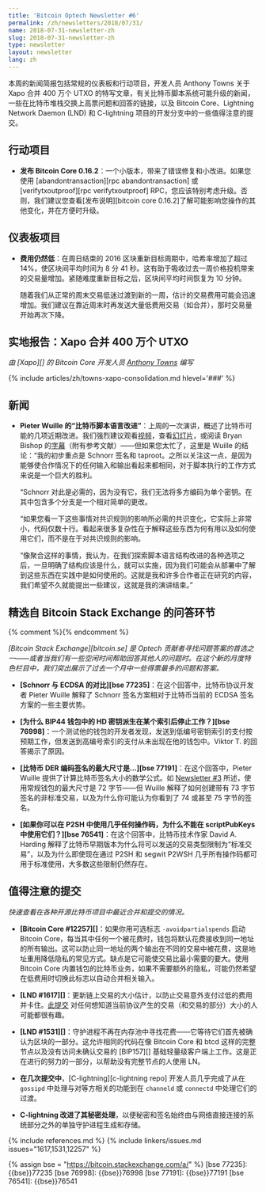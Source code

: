 ```yaml
---
title: 'Bitcoin Optech Newsletter #6'
permalink: /zh/newsletters/2018/07/31/
name: 2018-07-31-newsletter-zh
slug: 2018-07-31-newsletter-zh
type: newsletter
layout: newsletter
lang: zh
---
```

本周的新闻简报包括常规的仪表板和行动项目，开发人员 Anthony Towns 关于 Xapo 合并 400 万个 UTXO 的特写文章，有关比特币脚本系统可能升级的新闻，一些在比特币堆栈交换上高票问题和回答的链接，以及 Bitcoin Core、Lightning Network Daemon (LND) 和 C-lightning 项目的开发分支中的一些值得注意的提交。

## 行动项目

- **<!--bitcoin-core-0.16.2-released-->发布 Bitcoin Core 0.16.2**：一个小版本，带来了错误修复和小改进。如果您使用 [abandontransaction][rpc abandontransaction] 或 [verifytxoutproof][rpc verifytxoutproof] RPC，您应该特别考虑升级。否则，我们建议您查看[发布说明][bitcoin core 0.16.2]了解可能影响您操作的其他变化，并在方便时升级。

## 仪表板项目

- **<!--fees-still-low-->费用仍然低**：在周日结束的 2016 区块重新目标周期中，哈希率增加了超过14%，使区块间平均时间为 8 分 41 秒。这有助于吸收过去一周价格投机带来的交易量增加。紧随难度重新目标之后，区块间平均时间恢复为 10 分钟。

  随着我们从正常的周末交易低迷过渡到新的一周，估计的交易费用可能会迅速增加。我们建议在靠近周末时再发送大量低费用交易（如合并），那时交易量开始再次下降。

## 实地报告：Xapo 合并 400 万个 UTXO

*由 [Xapo][] 的 Bitcoin Core 开发人员 [Anthony Towns](https://twitter.com/ajtowns) 编写*

{% include articles/zh/towns-xapo-consolidation.md hlevel='###' %}

## 新闻

- **<!--improvements-in-the-bitcoin-scripting-language-->Pieter Wuille 的“比特币脚本语言改进”**：上周的一次演讲，概述了比特币可能的几项近期改进。我们强烈建议观看[视频][sfdev video]，查看[幻灯片][sipa slides]，或阅读 Bryan Bishop 的[字幕][kanzure transcript]（附有参考文献）——但如果您太忙了，这里是 Wuille 的结论：“我的初步重点是 Schnorr 签名和 taproot。之所以关注这一点，是因为能够使合作情况下的任何输入和输出看起来都相同，对于脚本执行的工作方式来说是一个巨大的胜利。

    “Schnorr 对此是必需的，因为没有它，我们无法将多方编码为单个密钥。在其中包含多个分支是一个相对简单的更改。

    “如果您看一下这些事情对共识规则的影响所必需的共识变化，它实际上非常小，代码仅数十行。看起来很多复杂性在于解释这些东西为何有用以及如何使用它们，而不是在于对共识规则的影响。

    “像聚合这样的事情，我认为，在我们探索脚本语言结构改进的各种选项之后，一旦明确了结构应该是什么，就可以实施，因为我们可能会从部署中了解到这些东西在实践中是如何使用的。这就是我和许多合作者正在研究的内容，我们希望不久就能提出一些建议，这就是我的演讲结束。”

[sfdev video]: https://www.youtube.com/watch?v=YSUVRj8iznU
[sipa slides]: https://prezi.com/view/YkJwE7LYJzAzJw9g1bWV/
[kanzure transcript]: http://diyhpl.us/wiki/transcripts/sf-bitcoin-meetup/2018-07-09-taproot-schnorr-signatures-and-sighash-noinput-oh-my/

## 精选自 Bitcoin Stack Exchange 的问答环节

{% comment %}<!--
https://bitcoin.stackexchange.com/search?tab=votes&q=created%3a1m..%20is%3aanswer
-->{% endcomment %}

*[Bitcoin Stack Exchange][bitcoin.se] 是 Optech 贡献者寻找问题答案的首选之一——或者当我们有一些空闲时间帮助回答其他人的问题时。在这个新的月度特色栏目中，我们突出展示了过去一个月中一些得票最多的问题和答案。*

- **<!--schnorr-versus-ecdsa-->[Schnorr 与 ECDSA 的对比][bse 77235]**：在这个回答中，比特币协议开发者 Pieter Wuille 解释了 Schnorr 签名方案相对于比特币当前的 ECDSA 签名方案的一些主要优势。

- **<!--why-does-hd-key-derivation-stop-working-->[为什么 BIP44 钱包中的 HD 密钥派生在某个索引后停止工作？][bse 76998]**：一个测试他的钱包的开发者发现，发送到低编号密钥索引的支付按预期工作，但发送到高编号索引的支付从未出现在他的钱包中。Viktor T. 的回答揭示了原因。

- **<!--the-maximum-size-of-a-bitcoin-->[比特币 DER 编码签名的最大尺寸是...][bse 77191]**：在这个回答中，Pieter Wuille 提供了计算比特币签名大小的数学公式。如 [Newsletter #3][] 所述，使用常规钱包的最大尺寸是 72 字节——但 Wuille 解释了如何创建带有 73 字节签名的非标准交易，以及为什么你可能认为你看到了 74 或甚至 75 字节的签名。

- **<!--if-you-can-use-almost-any-opcode-->[如果你可以在 P2SH 中使用几乎任何操作码，为什么不能在 scriptPubKeys 中使用它们？][bse 76541]**：在这个回答中，比特币技术作家 David A. Harding 解释了比特币早期版本为什么将可以发送的交易类型限制为“标准交易”，以及为什么即使现在通过 P2SH 和 segwit P2WSH 几乎所有操作码都可用于标准使用，大多数这些限制仍然存在。

[Newsletter #3]: /zh/newsletters/2018/07/10/

## 值得注意的提交

*快速查看在各种开源比特币项目中最近合并和提交的情况。*

- **<!--bitcoin-core-12257-->[Bitcoin Core #12257][]**：如果你用可选标志 `-avoidpartialspends` 启动 Bitcoin Core，每当其中任何一个被花费时，钱包将默认花费接收到同一地址的所有输出。这可以防止同一地址的两个输出在不同的交易中被花费，这是地址重用降低隐私的常见方式。缺点是它可能使交易比最小需要的要大。使用 Bitcoin Core 内置钱包的比特币业务，如果不需要额外的隐私，可能仍然希望在低费用时切换此标志以自动合并相关输入。

- **<!--lnd-1617-->[LND #1617][]**：更新链上交易的大小估计，以防止交易意外支付过低的费用并卡住。[此提交][lnd ee2f2573c1b1b33288d05ba59a1e8ef9e8fb621c] 对任何想知道当前协议产生的交易（和交易的部分）大小的人可能都很有趣。

- **<!--lnd-1531-->[LND #1531][]**：守护进程不再在内存池中寻找花费——它等待它们首先被确认为区块的一部分。这允许相同的代码在像 Bitcoin Core 和 btcd 这样的完整节点以及没有访问未确认交易的 [BIP157][] 基础轻量级客户端上工作。这是正在进行的努力的一部分，以帮助没有完整节点的人使用 LN。

- **<!--in-several-commits-->在几次提交中**，[C-lightning][c-lightning repo] 开发人员几乎完成了从在 `gossipd` 中处理与对等方相关的功能到在 `channeld` 或 `connectd` 中处理它们的过渡。

- **<!--c-lightning-has-improved-->C-lightning 改进了其秘密处理**，以便秘密和签名始终由与网络直接连接的系统部分之外的单独守护进程生成和存储。

{% include references.md %}
{% include linkers/issues.md issues="1617,1531,12257" %}

{% assign bse = "https://bitcoin.stackexchange.com/a/" %}
[bse 77235]: {{bse}}77235
[bse 76998]: {{bse}}76998
[bse 77191]: {{bse}}77191
[bse 76541]: {{bse}}76541

[lnd ee2f2573c1b1b33288d05ba59a1e8ef9e8fb621c]: https://github.com/lightningnetwork/lnd/commit/ee2f2573c1b1b33288d05ba59a1e8ef9e8fb621c